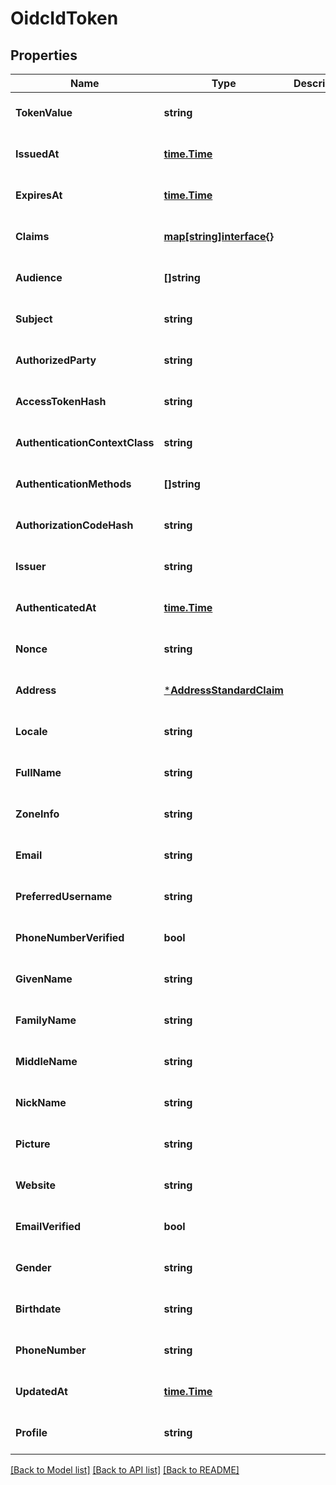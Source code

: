 # OidcIdToken

## Properties
Name | Type | Description | Notes
------------ | ------------- | ------------- | -------------
**TokenValue** | **string** |  | [optional] [default to null]
**IssuedAt** | [**time.Time**](time.Time.md) |  | [optional] [default to null]
**ExpiresAt** | [**time.Time**](time.Time.md) |  | [optional] [default to null]
**Claims** | [**map[string]interface{}**](interface{}.md) |  | [optional] [default to null]
**Audience** | **[]string** |  | [optional] [default to null]
**Subject** | **string** |  | [optional] [default to null]
**AuthorizedParty** | **string** |  | [optional] [default to null]
**AccessTokenHash** | **string** |  | [optional] [default to null]
**AuthenticationContextClass** | **string** |  | [optional] [default to null]
**AuthenticationMethods** | **[]string** |  | [optional] [default to null]
**AuthorizationCodeHash** | **string** |  | [optional] [default to null]
**Issuer** | **string** |  | [optional] [default to null]
**AuthenticatedAt** | [**time.Time**](time.Time.md) |  | [optional] [default to null]
**Nonce** | **string** |  | [optional] [default to null]
**Address** | [***AddressStandardClaim**](AddressStandardClaim.md) |  | [optional] [default to null]
**Locale** | **string** |  | [optional] [default to null]
**FullName** | **string** |  | [optional] [default to null]
**ZoneInfo** | **string** |  | [optional] [default to null]
**Email** | **string** |  | [optional] [default to null]
**PreferredUsername** | **string** |  | [optional] [default to null]
**PhoneNumberVerified** | **bool** |  | [optional] [default to null]
**GivenName** | **string** |  | [optional] [default to null]
**FamilyName** | **string** |  | [optional] [default to null]
**MiddleName** | **string** |  | [optional] [default to null]
**NickName** | **string** |  | [optional] [default to null]
**Picture** | **string** |  | [optional] [default to null]
**Website** | **string** |  | [optional] [default to null]
**EmailVerified** | **bool** |  | [optional] [default to null]
**Gender** | **string** |  | [optional] [default to null]
**Birthdate** | **string** |  | [optional] [default to null]
**PhoneNumber** | **string** |  | [optional] [default to null]
**UpdatedAt** | [**time.Time**](time.Time.md) |  | [optional] [default to null]
**Profile** | **string** |  | [optional] [default to null]

[[Back to Model list]](../README.md#documentation-for-models) [[Back to API list]](../README.md#documentation-for-api-endpoints) [[Back to README]](../README.md)


